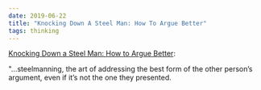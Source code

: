 ```yaml
---
date: 2019-06-22
title: "Knocking Down A Steel Man: How To Argue Better"
tags: thinking
---
```


[Knocking Down a Steel Man: How to Argue Better](https://themerelyreal.wordpress.com/2012/12/07/steelmanning/):

"...steelmanning, the art of addressing the best form of the other person’s argument, even if it’s not the one they presented.
